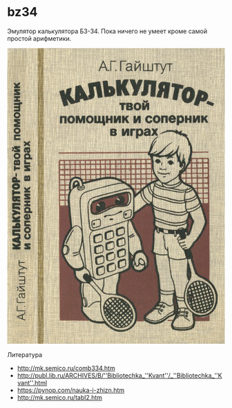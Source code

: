 # bz34

Эмулятор калькулятора БЗ-34. Пока ничего не умеет кроме самой простой арифметики.

![](bz34.png)

Литература

* http://mk.semico.ru/comb334.htm
* http://publ.lib.ru/ARCHIVES/B/''Bibliotechka_''Kvant''/_''Bibliotechka_''Kvant''.html
* https://pynop.com/nauka-i-zhizn.htm
* http://mk.semico.ru/tabl2.htm
